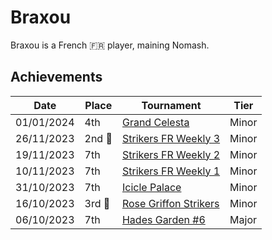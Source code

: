 # Braxou

Braxou is a French :fr: player, maining Nomash.

## Achievements

|Date|Place|Tournament|Tier|
|-|-|-|-|
| 01/01/2024 | 4th | [Grand Celesta](../../tournaments/misc/grandcelesta.md) | Minor |
| 26/11/2023 |2nd :2nd_place_medal:| [Strikers FR Weekly 3](../../tournaments/weeklies/weekly3.md) | Minor |
| 19/11/2023 | 7th | [Strikers FR Weekly 2](../../tournaments/weeklies/weekly2.md) | Minor |
| 10/11/2023 | 7th | [Strikers FR Weekly 1](../../tournaments/weeklies/weekly1.md) | Minor |
| 31/10/2023 | 7th | [Icicle Palace](../../tournaments/misc/icicle.md) | Minor |
| 16/10/2023 |3rd :3rd_place_medal: |[Rose Griffon Strikers](../../tournaments/misc/rosegriffon.md) | Minor |
| 06/10/2023 | 7th | [Hades Garden #6](../../tournaments/hg/hg6.md) | Major |
